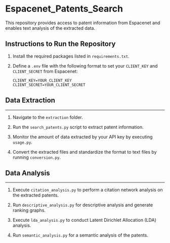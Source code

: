 # Espacenet_Patents_Search

This repository provides access to patent information from Espacenet and enables text analysis of the extracted data.

## Instructions to Run the Repository

1. Install the required packages listed in `requirements.txt`.

2. Define a `.env` file with the following format to set your `CLIENT_KEY` and `CLIENT_SECRET` from Espacenet:

    ```plaintext
    CLIENT_KEY=YOUR_CLIENT_KEY
    CLIENT_SECRET=YOUR_CLIENT_SECRET
    ```

## Data Extraction
------------------------

1. Navigate to the `extraction` folder.

2. Run the `search_patents.py` script to extract patent information.

3. Monitor the amount of data extracted by your API key by executing `usage.py`.

4. Convert the extracted files and standardize the format to text files by running `conversion.py`.

## Data Analysis
-------------------------

1. Execute `citation_analysis.py` to perform a citation network analysis on the extracted patents.

2. Run `descriptive_analysis.py` for descriptive analysis and generate ranking graphs.

3. Execute `lda_analysis.py` to conduct Latent Dirichlet Allocation (LDA) analysis.

4. Run `semantic_analysis.py` for a semantic analysis of the patents.
